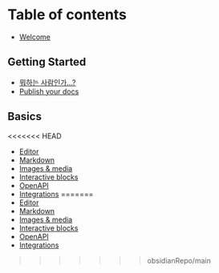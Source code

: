 # Table of contents

* [Welcome](README.md)

## Getting Started

* [뭐하는 사람인가...?](getting-started/....md)
* [Publish your docs](getting-started/publish-your-docs.md)

## Basics

<<<<<<< HEAD
* [Editor](Computer%20Science.md)
* [Markdown](algorithmsAndDataStructure.md)
* [Images & media](operationSystem.md)
* [Interactive blocks](network.md)
* [OpenAPI](basics/openapi.md)
* [Integrations](in_progress.md)
=======
* [Editor](basics/editor.md)
* [Markdown](basics/markdown.md)
* [Images & media](basics/images-and-media.md)
* [Interactive blocks](basics/interactive-blocks.md)
* [OpenAPI](basics/openapi.md)
* [Integrations](basics/integrations.md)
>>>>>>> obsidianRepo/main

